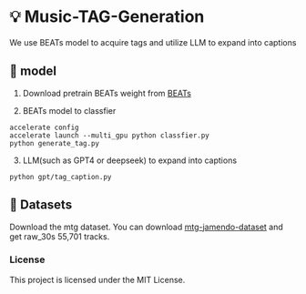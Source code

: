 # 💡 Music-TAG-Generation
We use BEATs model to acquire tags and utilize LLM to expand into captions
## 🚀 model

1. Download pretrain BEATs weight from [BEATs](https://github.com/microsoft/unilm/tree/master/beats)

2. BEATs model to classfier
```
accelerate config
accelerate launch --multi_gpu python classfier.py
python generate_tag.py
```

3. LLM(such as GPT4 or deepseek) to expand into captions
```
python gpt/tag_caption.py
```

## 🚢 Datasets

Download the mtg dataset. You can download [mtg-jamendo-dataset](https://mtg.github.io/mtg-jamendo-dataset/) and get raw_30s 55,701 tracks.


### License
This project is licensed under the MIT License.
